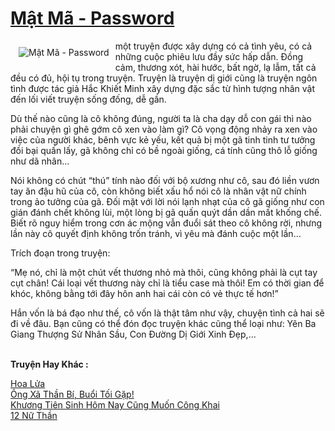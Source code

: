 <a href="https://utruyen.com/truyen/mat-ma-password/20537/" title="Mật Mã - Password"><h1>Mật Mã - Password</h1></a><div style="display:table"><img align="right" style="float: left; padding: 10px;" src="https://utruyen.com/images/story/200x260/mat-ma-password.jpg" alt="Mật Mã - Password"> một truyện được xây dựng có cả tình yêu, có cả những cuộc phiêu lưu đầy sức hấp dẫn. Đồng cảm, thương xót, hài hước, bất ngờ, lạ lẫm, tất cả đều có đủ, hội tụ trong truyện. Truyện là truyện dị giới cũng là truyện ngôn tình được tác giả Hắc Khiết Minh xây dựng đặc sắc từ hình tượng nhân vật đến lối viết truyện sống đống, dễ gần.<p></p>Dù thế nào cũng là cô không đúng, người ta là cha dạy dỗ con gái thì nào phải chuyện gì ghê gớm cô xen vào làm gì? Cô vọng động nhảy ra xen vào việc của người khác, bênh vực kẻ yếu, kết quả bị một gã tinh tinh tư tưởng đồi bại quấn lấy, gã không chỉ có bề ngoài giống, cá tính cũng thô lỗ giống như dã nhân…<p></p>Nói không có chút “thú” tính nào đối với bộ xương như cô, sau đó liền vươn tay ăn đậu hũ của cô, còn không biết xấu hổ nói cô là nhân vật nữ chính trong ảo tưởng của gã. Đối mặt với lời nói lạnh nhạt của cô gã giống như con gián đánh chết không lùi, một lòng bị gã quấn quýt dần dần mất khống chế. Biết rõ nguy hiểm trong cơn ác mộng vẫn đuổi sát theo cô không rời, nhưng lần này cô quyết định không trốn tránh, vì yêu mà đánh cuộc một lần…<p></p>Trích đoạn trong truyện: <p></p>“Mẹ nó, chỉ là một chút vết thương nhỏ mà thôi, cũng không phải là cụt tay cụt chân! Cái loại vết thương này chỉ là tiểu case mà thôi! Em có thời gian để khóc, không bằng tới đây hôn anh hai cái còn có vẻ thực tế hơn!”<p></p>Hắn vốn là bá đạo như thế, cô vốn là thật tâm như vậy, chuyện tình cả hai sẽ đi về đâu. Bạn cũng có thể đón đọc truyện khác cũng thể loại như: Yên Ba Giang Thượng Sử Nhân Sầu, Con Đường Dị Giới Xinh Đẹp,...</div><p><br><b>Truyện Hay Khác :</b></p><a href="https://utruyen.com/truyen/hoa-lua/20519/" alt="Hoa Lửa">Hoa Lửa</a><br/><a href="https://github.com/quanluxury/ngontinhhot/tree/master/truyenhay/17361/" alt="Ông Xã Thần Bí, Buổi Tối Gặp!">Ông Xã Thần Bí, Buổi Tối Gặp!</a><br/><a href="https://github.com/quanluxury/ngontinhhot/tree/master/truyenhay/20871/" alt="Khương Tiên Sinh Hôm Nay Cũng Muốn Công Khai">Khương Tiên Sinh Hôm Nay Cũng Muốn Công Khai</a><br/><a href="https://github.com/quanluxury/ngontinhhot/tree/master/truyenhay/16202/" alt="12 Nữ Thần">12 Nữ Thần</a><br/>